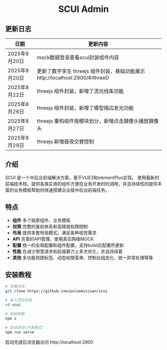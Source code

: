 
<div align="center">

<h1>SCUI Admin</h1>

</div>

## 更新日志
| 日期 | 更新内容 |
| -------- | -------- |
| 2025年8月20日 | mock数据登录查看scui封装组件内容 |
| 2025年8月20日  | 更新了数字孪生 threejs 组件封装，基础功能展示 http://localhost:2800/#/threeD  |
| 2025年8月22日  | threejs 组件封装，新增了流光线条功能  |
| 2025年8月26日  | threejs 组件封装，新增了模型描边发光功能  |
| 2025年8月27日  | threejs 重构组件按模块划分，新增点击摄像头播放摄像头 |
| 2025年8月29日  | threejs 新增昼夜交替控制 |

## 介绍
SCUI 是一个中后台前端解决方案，基于VUE3和elementPlus实现。
使用最新的前端技术栈，提供各类实用的组件方便在业务开发时的调用，并且持续性的提供丰富的业务模板帮助你快速搭建企业级中后台前端任务。

  
## 特点

- **组件** 多个独家组件、业务模板
- **权限** 完整的鉴权体系和高精度权限控制
- **布局** 提供多套布局模式，满足各种视觉需求
- **API** 完善的API管理，使用真实网络MOCK
- **配置** 统一的全局配置和组件配置，支持build后配置热更新
- **性能** 在减少带宽请求和前端算力上多次优化，并且持续着
- **其他** 多功能视图标签、动态权限菜单、控制台组态化、统一异常处理等等


## 安装教程
``` sh
# 克隆项目
git clone https://github.com/puluomixiuan/scui

# 进入项目目录
cd scui

# 安装依赖
npm i

# 启动项目(开发模式)
npm run serve
```
启动完成后浏览器访问 http://localhost:2800

 


